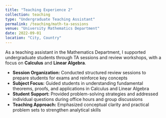 ```yaml
---
title: "Teaching Experience 2"
collection: teaching
type: "Undergraduate Teaching Assistant"
permalink: /teaching/math-ta-sessions
venue: "University Mathematics Department"
date: 2022-09-01
location: "City, Country"
---
```


As a teaching assistant in the Mathematics Department, I supported undergraduate students through TA sessions and review workshops, with a focus on **Calculus** and **Linear Algebra**.

- **Session Organization:** Conducted structured review sessions to prepare students for exams and reinforce key concepts  
- **Subject Focus:** Guided students in understanding fundamental theorems, proofs, and applications in Calculus and Linear Algebra  
- **Student Support:** Provided problem-solving strategies and addressed individual questions during office hours and group discussions  
- **Teaching Approach:** Emphasized conceptual clarity and practical problem sets to strengthen analytical skills
